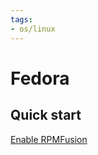 ```yaml
---
tags:
- os/linux
---
```

# Fedora
## Quick start
[Enable RPMFusion](https://docs.fedoraproject.org/en-US/quick-docs/setup_rpmfusion/)